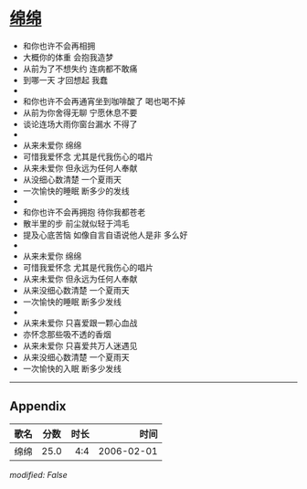 # [绵绵](https://music.163.com/song?id=65979)

* 和你也许不会再相拥
* 大概你的体重 会抱我造梦
* 从前为了不想失约 连病都不敢痛
* 到哪一天 才回想起 我蠢
* 
* 和你也许不会再通宵坐到咖啡酸了 喝也喝不掉
* 从前为你舍得无聊 宁愿休息不要
* 谈论连场大雨你窗台漏水 不得了
* 
* 从来未爱你 绵绵
* 可惜我爱怀念 尤其是代我伤心的唱片
* 从来未爱你 但永远为任何人奉献
* 从没细心数清楚 一个夏雨天
* 一次愉快的睡眠 断多少的发线
* 
* 和你也许不会再拥抱 待你我都苍老
* 散半里的步 前尘就似轻于鸿毛
* 提及心底苦恼 如像自言自语说他人是非 多么好
* 
* 从来未爱你 绵绵
* 可惜我爱怀念 尤其是代我伤心的唱片
* 从来未爱你 但永远为任何人奉献
* 从来没细心数清楚 一个夏雨天
* 一次愉快的睡眠 断多少发线
* 
* 从来未爱你 只喜爱跟一颗心血战
* 亦怀念那些吸不透的香烟
* 从来未爱你 只喜爱共万人迷遇见
* 从来没细心数清楚 一个夏雨天
* 一次愉快的入眠 断多少发线


---

## Appendix

|歌名|分数|时长|时间|
|:---|:---:|---:|---:|
|绵绵|25.0|4:4|2006-02-01

*modified: False*